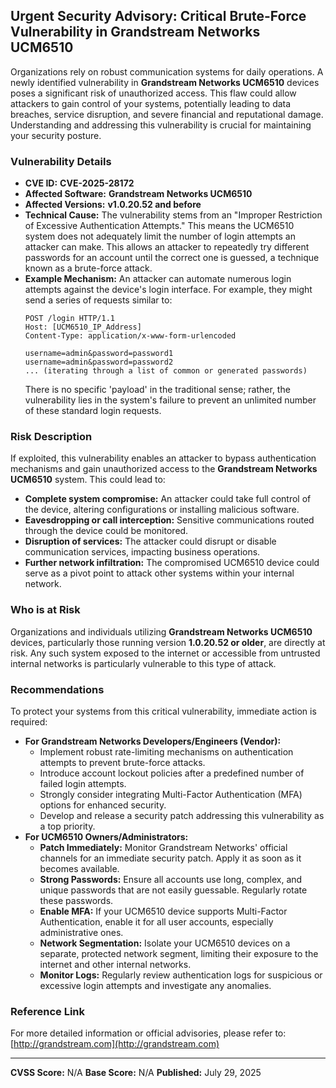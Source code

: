 ## Urgent Security Advisory: Critical Brute-Force Vulnerability in Grandstream Networks UCM6510

Organizations rely on robust communication systems for daily operations. A newly identified vulnerability in **Grandstream Networks UCM6510** devices poses a significant risk of unauthorized access. This flaw could allow attackers to gain control of your systems, potentially leading to data breaches, service disruption, and severe financial and reputational damage. Understanding and addressing this vulnerability is crucial for maintaining your security posture.

### Vulnerability Details

*   **CVE ID:** **CVE-2025-28172**
*   **Affected Software:** **Grandstream Networks UCM6510**
*   **Affected Versions:** **v1.0.20.52 and before**
*   **Technical Cause:** The vulnerability stems from an "Improper Restriction of Excessive Authentication Attempts." This means the UCM6510 system does not adequately limit the number of login attempts an attacker can make. This allows an attacker to repeatedly try different passwords for an account until the correct one is guessed, a technique known as a brute-force attack.
*   **Example Mechanism:** An attacker can automate numerous login attempts against the device's login interface. For example, they might send a series of requests similar to:
    ```
    POST /login HTTP/1.1
    Host: [UCM6510_IP_Address]
    Content-Type: application/x-www-form-urlencoded

    username=admin&password=password1
    username=admin&password=password2
    ... (iterating through a list of common or generated passwords)
    ```
    There is no specific 'payload' in the traditional sense; rather, the vulnerability lies in the system's failure to prevent an unlimited number of these standard login requests.

### Risk Description

If exploited, this vulnerability enables an attacker to bypass authentication mechanisms and gain unauthorized access to the **Grandstream Networks UCM6510** system. This could lead to:

*   **Complete system compromise:** An attacker could take full control of the device, altering configurations or installing malicious software.
*   **Eavesdropping or call interception:** Sensitive communications routed through the device could be monitored.
*   **Disruption of services:** The attacker could disrupt or disable communication services, impacting business operations.
*   **Further network infiltration:** The compromised UCM6510 device could serve as a pivot point to attack other systems within your internal network.

### Who is at Risk

Organizations and individuals utilizing **Grandstream Networks UCM6510** devices, particularly those running version **1.0.20.52 or older**, are directly at risk. Any such system exposed to the internet or accessible from untrusted internal networks is particularly vulnerable to this type of attack.

### Recommendations

To protect your systems from this critical vulnerability, immediate action is required:

*   **For Grandstream Networks Developers/Engineers (Vendor):**
    *   Implement robust rate-limiting mechanisms on authentication attempts to prevent brute-force attacks.
    *   Introduce account lockout policies after a predefined number of failed login attempts.
    *   Strongly consider integrating Multi-Factor Authentication (MFA) options for enhanced security.
    *   Develop and release a security patch addressing this vulnerability as a top priority.
*   **For UCM6510 Owners/Administrators:**
    *   **Patch Immediately:** Monitor Grandstream Networks' official channels for an immediate security patch. Apply it as soon as it becomes available.
    *   **Strong Passwords:** Ensure all accounts use long, complex, and unique passwords that are not easily guessable. Regularly rotate these passwords.
    *   **Enable MFA:** If your UCM6510 device supports Multi-Factor Authentication, enable it for all user accounts, especially administrative ones.
    *   **Network Segmentation:** Isolate your UCM6510 devices on a separate, protected network segment, limiting their exposure to the internet and other internal networks.
    *   **Monitor Logs:** Regularly review authentication logs for suspicious or excessive login attempts and investigate any anomalies.

### Reference Link

For more detailed information or official advisories, please refer to: [http://grandstream.com](http://grandstream.com)

---

**CVSS Score:** N/A
**Base Score:** N/A
**Published:** July 29, 2025